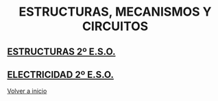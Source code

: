 
<h1 align="center"> ESTRUCTURAS, MECANISMOS Y CIRCUITOS </h1>

 ## [ESTRUCTURAS 2º E.S.O.](/Estructuras/readme.md)

 ## [ELECTRICIDAD 2º E.S.O.](/Electricidad/readme.md)

[Volver a inicio](https://github.com/angelmicelti/TecnoVilladiego2)
